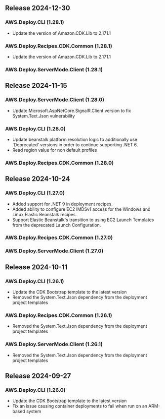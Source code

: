 ## Release 2024-12-30

### AWS.Deploy.CLI (1.28.1)
* Update the version of Amazon.CDK.Lib to 2.171.1
### AWS.Deploy.Recipes.CDK.Common (1.28.1)
* Update the version of Amazon.CDK.Lib to 2.171.1
### AWS.Deploy.ServerMode.Client (1.28.1)

## Release 2024-11-15

### AWS.Deploy.ServerMode.Client (1.28.0)
* Update Microsoft.AspNetCore.SignalR.Client version to fix System.Text.Json vulnerability
### AWS.Deploy.CLI (1.28.0)
* Update beanstalk platform resolution logic to additionally use 'Deprecated' versions in order to continue supporting .NET 6.
* Read region value for non default profiles
### AWS.Deploy.Recipes.CDK.Common (1.28.0)

## Release 2024-10-24

### AWS.Deploy.CLI (1.27.0)
* Added support for .NET 9 in deployment recipes.
* Added ability to configure EC2 IMDSv1 access for the Windows and Linux Elastic Beanstalk recipes.
* Support Elastic Beanstalk's transition to using EC2 Launch Templates from the deprecated Launch Configuration.
### AWS.Deploy.Recipes.CDK.Common (1.27.0)
### AWS.Deploy.ServerMode.Client (1.27.0)

## Release 2024-10-11

### AWS.Deploy.CLI (1.26.1)
* Update the CDK Bootstrap template to the latest version
* Removed the System.Text.Json dependency from the deployment project templates
### AWS.Deploy.Recipes.CDK.Common (1.26.1)
* Removed the System.Text.Json dependency from the deployment project templates
### AWS.Deploy.ServerMode.Client (1.26.1)
* Removed the System.Text.Json dependency from the deployment project templates

## Release 2024-09-27

### AWS.Deploy.CLI (1.26.0)
* Update the CDK Bootstrap template to the latest version
* Fix an issue causing container deployments to fail when run on an ARM-based system
